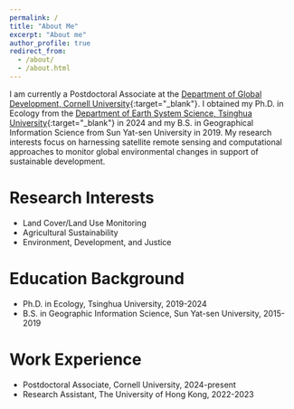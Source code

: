 ```yaml
---
permalink: /
title: "About Me"
excerpt: "About me"
author_profile: true
redirect_from: 
  - /about/
  - /about.html
---
```

I am currently a Postdoctoral Associate at the [Department of Global Development, Cornell University](https://cals.cornell.edu/global-development){:target="_blank"}. I obtained my Ph.D. in Ecology from the [Department of Earth System Science, Tsinghua University](https://www.dess.tsinghua.edu.cn/){:target="_blank"} in 2024 and my B.S. in Geographical Information Science from Sun Yat-sen University in 2019. My research interests focus on harnessing satellite remote sensing and computational approaches to monitor global environmental changes in support of sustainable development.


Research Interests
======
* Land Cover/Land Use Monitoring
* Agricultural Sustainability
* Environment, Development, and Justice


Education Background
======
* Ph.D. in Ecology, Tsinghua University, 2019-2024
* B.S. in Geographic Information Science, Sun Yat-sen University, 2015-2019

Work Experience
======
* Postdoctoral Associate, Cornell University, 2024-present
* Research Assistant, The University of Hong Kong, 2022-2023

<!--
Location
======
<iframe
    src="https://www.google.com/maps/@42.4536761,-76.4742294,14.0z"
    width = "500"
    height = "200"
    frameborder="0"
    allowfullscreen>
</iframe>-->

